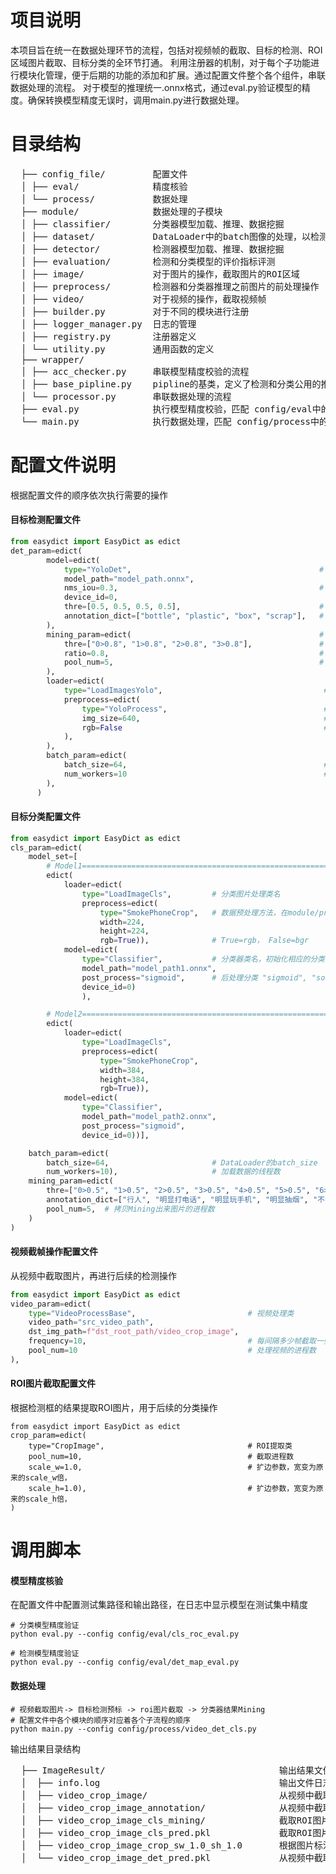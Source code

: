 # 项目说明
  本项目旨在统一在数据处理环节的流程，包括对视频帧的截取、目标的检测、ROI区域图片截取、目标分类的全环节打通。
  利用注册器的机制，对于每个子功能进行模块化管理，便于后期的功能的添加和扩展。通过配置文件整个各个组件，串联数据处理的流程。
  对于模型的推理统一.onnx格式，通过eval.py验证模型的精度。确保转换模型精度无误时，调用main.py进行数据处理。

# 目录结构
<pre>
  ├── config_file/         配置文件    
  │ ├── eval/              精度核验  
  │ └── process/           数据处理  
  ├── module/              数据处理的子模块  
  │ ├── classifier/        分类器模型加载、推理、数据挖掘
  │ ├── dataset/           DataLoader中的batch图像的处理，以检测和分类区分
  │ ├── detector/          检测器模型加载、推理、数据挖掘
  │ ├── evaluation/        检测和分类模型的评价指标评测
  │ ├── image/             对于图片的操作，截取图片的ROI区域
  │ ├── preprocess/        检测器和分类器推理之前图片的前处理操作
  │ ├── video/             对于视频的操作，截取视频帧
  │ ├── builder.py         对于不同的模块进行注册
  │ ├── logger_manager.py  日志的管理
  │ ├── registry.py        注册器定义
  │ └── utility.py         通用函数的定义
  ├── wrapper/  
  │ ├── acc_checker.py     串联模型精度校验的流程
  │ ├── base_pipline.py    pipline的基类，定义了检测和分类公用的推理部分
  │ └── processor.py       串联数据处理的流程
  ├── eval.py              执行模型精度校验，匹配 config/eval中的配置文件
  └── main.py              执行数据处理，匹配 config/process中的配置文件
</pre>

# 配置文件说明
根据配置文件的顺序依次执行需要的操作  
#### 目标检测配置文件
```python
from easydict import EasyDict as edict    
det_param=edict(
        model=edict(
            type="YoloDet",                                          # 检测器类名，初始化相应的检测器类
            model_path="model_path.onnx",
            nms_iou=0.3,                                             # 目标检测nms阶段的iou
            device_id=0,
            thre=[0.5, 0.5, 0.5, 0.5],                               # 对应多个类别的阈值，选取大于阈值的结果保存
            annotation_dict=["bottle", "plastic", "box", "scrap"],   # 对应多个类别对应的名称，对应预标注类名
        ),
        mining_param=edict(                                          # 若不配置此参数则不进行Mining      
            thre=["0>0.8", "1>0.8", "2>0.8", "3>0.8"],               # 设置每个类别的Mining条件，注意model.thre的检测参数为默认大于阈值的结果
            ratio=0.8,                                               # 每张图片里某个类别满足条件的比例大于等于ratio的情况下筛选图片
            pool_num=5,                                              # 拷贝Mining图片的进程数
        ),
        loader=edict(
            type="LoadImagesYolo",                                    # 检测图片处理类名
            preprocess=edict(          
                type="YoloProcess",                                   # 数据预处理方法，在module/preprocess/det_yolo_input.py中定义
                img_size=640,                                         # 检测图片的尺寸
                rgb=False                                             # True=rgb， False=bgr
            ),
        ),
        batch_param=edict(
            batch_size=64,                                            # DataLoader的batch_size
            num_workers=10                                            # 加载数据的线程数
        ),
      )
```

#### 目标分类配置文件
```python
from easydict import EasyDict as edict  
cls_param=edict(
    model_set=[
        # Model1=======================================================
        edict(
            loader=edict(
                type="LoadImageCls",         # 分类图片处理类名
                preprocess=edict(
                    type="SmokePhoneCrop",   # 数据预处理方法，在module/preprocess/cls_input.py中扩展定义
                    width=224,
                    height=224,
                    rgb=True)),              # True=rgb， False=bgr
            model=edict(
                type="Classifier",           # 分类器类名，初始化相应的分类器类
                model_path="model_path1.onnx",
                post_process="sigmoid",      # 后处理分类 "sigmoid", "softmax", 默认None不需要后处理操作
                device_id=0)
                ),

        # Model2=======================================================
        edict(
            loader=edict(
                type="LoadImageCls",
                preprocess=edict(
                    type="SmokePhoneCrop",
                    width=384,
                    height=384,
                    rgb=True)),
            model=edict(
                type="Classifier",
                model_path="model_path2.onnx",
                post_process="sigmoid",
                device_id=0))],

    batch_param=edict(
        batch_size=64,                       # DataLoader的batch_size
        num_workers=10),                     # 加载数据的线程数
    mining_param=edict(
        thre=["0>0.5", "1>0.5", "2>0.5", "3>0.5", "4>0.5", "5>0.5", "6>0.5"],  # 根据类别Minig不同阈值下图片
        annotation_dict=["行人", "明显打电话", "明显玩手机", "明显抽烟", "不明显打电话", "不明显玩手机", "不明显抽烟"], # 每类代表的标签，若为None，默认使用类别的数字代替
        pool_num=5,  # 拷贝Mining出来图片的进程数
    )
)
```

#### 视频截帧操作配置文件
从视频中截取图片，再进行后续的检测操作
```python
from easydict import EasyDict as edict  
video_param=edict(
    type="VideoProcessBase",                         # 视频处理类
    video_path="src_video_path",
    dst_img_path=f"dst_root_path/video_crop_image",
    frequency=10,                                    # 每间隔多少帧截取一张图片
    pool_num=10                                      # 处理视频的进程数
),
```


#### ROI图片截取配置文件
根据检测框的结果提取ROI图片，用于后续的分类操作
```
from easydict import EasyDict as edict  
crop_param=edict(
    type="CropImage",                                # ROI提取类               
    pool_num=10,                                     # 截取进程数
    scale_w=1.0,                                     # 扩边参数，宽变为原来的scale_w倍，
    scale_h=1.0),                                    # 扩边参数，宽变为原来的scale_h倍，
)
```

# 调用脚本
#### 模型精度核验
在配置文件中配置测试集路径和输出路径，在日志中显示模型在测试集中精度
```shell
# 分类模型精度验证
python eval.py --config config/eval/cls_roc_eval.py

# 检测模型精度验证
python eval.py --config config/eval/det_map_eval.py
```
#### 数据处理
```shell
# 视频截取图片-> 目标检测预标 -> roi图片截取 -> 分类器结果Mining
# 配置文件中各个模块的顺序对应着各个子流程的顺序
python main.py --config config/process/video_det_cls.py
```
输出结果目录结构
<pre>
  ├── ImageResult/                                 输出结果文件夹    
  │  ├── info.log                                  输出文件日志
  │  ├── video_crop_image/                         从视频中截取的图片 
  │  ├── video_crop_image_annotation/              从视频中截取的图片标注
  │  ├── video_crop_image_cls_mining/              截取ROI图片过分类模型Mining的图片结果
  │  ├── video_crop_image_cls_pred.pkl             截取ROI图片过分类的中间结果，如果存在则直接读取，不再重复检测
  │  ├── video_crop_image_crop_sw_1.0_sh_1.0       根据图片标注截取ROI图片
  │  └── video_crop_image_det_pred.pkl             从视频中截取的图片标注的中间结果，如果存在则直接读取，不再重复检测
</pre>



